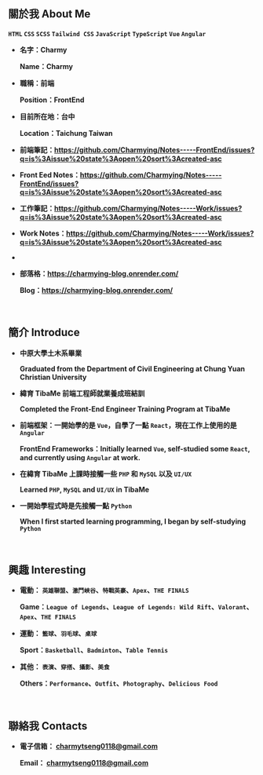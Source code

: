 ## **關於我 About Me**

**`HTML` `CSS` `SCSS` `Tailwind CSS` `JavaScript` `TypeScript` `Vue` `Angular`**

- **名字：Charmy**

  **Name：Charmy**

- **職稱：前端**

  **Position：FrontEnd**

- **目前所在地：台中**

  **Location：Taichung Taiwan**
  
- **前端筆記：https://github.com/Charmying/Notes-----FrontEnd/issues?q=is%3Aissue%20state%3Aopen%20sort%3Acreated-asc**
  
- **Front Eed Notes：https://github.com/Charmying/Notes-----FrontEnd/issues?q=is%3Aissue%20state%3Aopen%20sort%3Acreated-asc**

- **工作筆記：https://github.com/Charmying/Notes-----Work/issues?q=is%3Aissue%20state%3Aopen%20sort%3Acreated-asc**

- **Work Notes：https://github.com/Charmying/Notes-----Work/issues?q=is%3Aissue%20state%3Aopen%20sort%3Acreated-asc**
- 
- **部落格：https://charmying-blog.onrender.com/**

  **Blog：https://charmying-blog.onrender.com/**

<br />

## **簡介 Introduce**

- **中原大學土木系畢業**

  **Graduated from the Department of Civil Engineering at Chung Yuan Christian University**

- **緯育 TibaMe 前端工程師就業養成班結訓**

  **Completed the Front-End Engineer Training Program at TibaMe**

- **前端框架：一開始學的是 `Vue`，自學了一點 `React`，現在工作上使用的是 `Angular`**

  **FrontEnd Frameworks：Initially learned `Vue`, self-studied some `React`, and currently using `Angular` at work.**

- **在緯育 TibaMe 上課時接觸一些 `PHP` 和 `MySQL` 以及 `UI/UX`**

  **Learned `PHP`, `MySQL` and `UI/UX` in TibaMe**

- **一開始學程式時是先接觸一點 `Python`**

  **When I first started learning programming, I began by self-studying `Python`**

<br />

## **興趣 Interesting**

- **電動： `英雄聯盟`、`激鬥峽谷`、`特戰英豪`、`Apex`、`THE FINALS`**

  **Game：`League of Legends`、`League of Legends: Wild Rift`、`Valorant`、`Apex`、`THE FINALS`**

- **運動： `籃球`、`羽毛球`、`桌球`**

  **Sport：`Basketball`、`Badminton`、`Table Tennis`**

- **其他： `表演`、`穿搭`、`攝影`、`美食`**

  **Others：`Performance`、`Outfit`、`Photography`、`Delicious Food`**

<br />

## **聯絡我 Contacts**

- **電子信箱： charmytseng0118@gmail.com**

  **Email： charmytseng0118@gmail.com**
